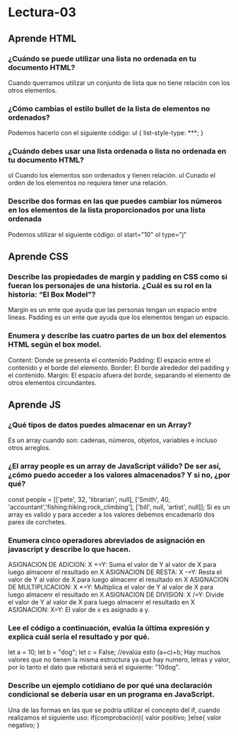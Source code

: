 # Lectura-03

## Aprende HTML
### ¿Cuándo se puede utilizar una lista no ordenada en tu documento HTML?
Cuando querramos utilizar un conjunto de lista que no tiene relación con los otros elementos.

### ¿Cómo cambias el estilo bullet de la lista de elementos no ordenados?
Podemos hacerlo con el siguiente código:
ul { list-style-type: ***; }

### ¿Cuándo debes usar una lista ordenada o lista no ordenada en tu documento HTML?
ol Cuando los elementos son ordenados y tienen relación.
ul Cunado el orden de los elementos no requiera tener una relación.
  
### Describe dos formas en las que puedes cambiar los números en los elementos de la lista proporcionados por una lista ordenada
Podemos utilizar el siguiente código:
ol start="10"
ol type="j"

## Aprende CSS
### Describe las propiedades de margin y padding en CSS como si fueran los personajes de una historia. ¿Cuál es su rol en la historia: “El Box Model”?

Margin es un ente que ayuda que las personas tengan un espacio entre lineas.
Padding es un ente que ayuda que los elementos tengan un espacio.

### Enumera y describe las cuatro partes de un box del elementos HTML según el box model.
Content: Donde se presenta el contenido
Padding: El espacio entre el contenido y el borde del elemento.
Border: El borde alrededor del padding y el contenido.
Margin: El espacio afuera del borde, separando el elemento de otros elementos circundantes.

## Aprende JS
### ¿Qué tipos de datos puedes almacenar en un Array?
Es un array cuando son: cadenas, números, objetos, variables e incluso otros arreglos.

### ¿El array people es un array de JavaScript válido? De ser así, ¿cómo puedo acceder a los valores almacenados? Y si no, ¿por qué?
const people = [['pete', 32, 'librarian', null], ['Smith', 40, 'accountant','fishing:hiking:rock_climbing'], ['bill', null, 'artist', null]];
Si es un array es valido y para acceder a los valores debemos encadenarlo dos pares de corchetes.

### Enumera cinco operadores abreviados de asignación en javascript y describe lo que hacen.
ASIGNACION DE ADICION: X +=Y: Suma el valor de Y al valor de X para luego almacenr el resultado en X
ASIGNACION DE RESTA: X -=Y: Resta el valor de Y al valor de X para luego almacenr el resultado en X
ASIGNACION DE MULTIPLICACION: X *=Y: Multiplica el valor de Y al valor de X para luego almacenr el resultado en X
ASIGNACION DE DIVISION: X /=Y: Divide el valor de Y al valor de X para luego almacenr el resultado en X
ASIGNACION: X=Y: El valor de x es asignado a y.

### Lee el código a continuación, evalúa la última expresión y explica cuál sería el resultado y por qué.

let a = 10;
let b = "dog";
let c = False;
//evalúa esto
(a+c)+b;
Hay muchos valores que no tienen la misma estructura ya que hay numero, letras y valor, por lo tanto el dato que rebotará será el siguiente: "10dog".

### Describe un ejemplo cotidiano de por qué una declaración condicional se debería usar en un programa en JavaScript.
Una de las formas en las que se podría utilizar el concepto del if, cuando realizamos el siguiente uso:
if(comprobación){
valor positivo;
}else{
valor negativo;
}
